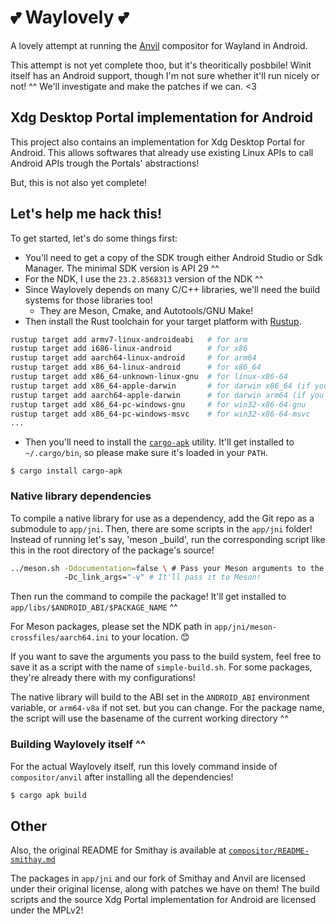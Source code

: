 # 💕 Waylovely 💕
A lovely attempt at running the [Anvil](https://github.com/Smithay/smithay) compositor for Wayland in Android.

This attempt is not yet complete thoo, but it's theoritically posbbile! Winit itself has an Android support, though I'm not sure whether it'll run nicely or not! ^^ We'll investigate and make the patches if we can. <3

## Xdg Desktop Portal implementation for Android
This project also contains an implementation for Xdg Desktop Portal for Android. This allows softwares that already use existing Linux APIs to call Android APIs trough the Portals' abstractions!

But, this is not also yet complete!  

## Let's help me hack this!
To get started, let's do some things first:

- You'll need to get a copy of the SDK trough either Android Studio or Sdk Manager. The minimal SDK version is API 29 ^^
- For the NDK, I use the `23.2.8568313` version of the NDK ^^
- Since Waylovely depends on many C/C++ libraries, we'll need the build systems for those libraries too!
    - They are Meson, Cmake, and Autotools/GNU Make! 
- Then install the Rust toolchain for your target platform with [Rustup](https://rustup.rs/).
```sh
rustup target add armv7-linux-androideabi   # for arm
rustup target add i686-linux-android        # for x86
rustup target add aarch64-linux-android     # for arm64
rustup target add x86_64-linux-android      # for x86_64
rustup target add x86_64-unknown-linux-gnu  # for linux-x86-64
rustup target add x86_64-apple-darwin       # for darwin x86_64 (if you have an Intel MacOS)
rustup target add aarch64-apple-darwin      # for darwin arm64 (if you have a M1 MacOS)
rustup target add x86_64-pc-windows-gnu     # for win32-x86-64-gnu
rustup target add x86_64-pc-windows-msvc    # for win32-x86-64-msvc
...
```
- Then you'll need to install the [`cargo-apk`](https://crates.io/crates/cargo-apk) utility. It'll get installed to `~/.cargo/bin`, so please make sure it's loaded in your `PATH`.
```
$ cargo install cargo-apk
```

### Native library dependencies
To compile a native library for use as a dependency, add the Git repo as a submodule to `app/jni`. Then, there are some scripts in the `app/jni` folder! Instead of running let's say, 'meson _build', run the corresponding script like this in the root directory of the package's source!

```sh
../meson.sh -Ddocumentation=false \ # Pass your Meson arguments to the script!
            -Dc_link_args="-v" # It'll pass it to Meson!
```
Then run the command to compile the package! It'll get installed to `app/libs/$ANDROID_ABI/$PACKAGE_NAME` ^^

For Meson packages, please set the NDK path in `app/jni/meson-crossfiles/aarch64.ini` to your location. 😊

If you want to save the arguments you pass to the build system, feel free to save it as a script with the name of `simple-build.sh`. For some packages, they're already there with my configurations! 

The native library will build to the ABI set in the `ANDROID_ABI` environment variable, or `arm64-v8a` if not set. but you can change. For the package name, the script will use the basename of the current working directory ^^


### Building Waylovely  itself ^^
For the actual Waylovely itself, run this lovely command inside of `compositor/anvil` after installing all the dependencies!
```sh
$ cargo apk build
```

## Other

Also, the original README for Smithay is available at [`compositor/README-smithay.md`](./compositor/README-smithay.md)

The packages in `app/jni` and our fork of Smithay and Anvil are licensed under their original license, along with patches we have on them! The build scripts and the source Xdg Portal implementation for Android are licensed under the MPLv2!